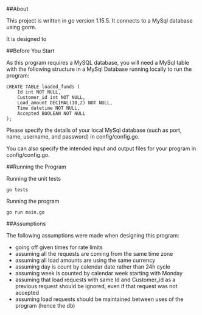 
##About

This project is written in go version 1.15.5. It connects to a MySql database using gorm.

It is designed to

##Before You Start

As this program requires a MySQL database, you will need a MySql table with the following structure in a MySql Database running locally to run the program:

```
CREATE TABLE loaded_funds (
    Id int NOT NULL,
    Customer_id int NOT NULL,
    Load_amount DECIMAL(10,2) NOT NULL,
    Time datetime NOT NULL,
    Accepted BOOLEAN NOT NULL
);
```

Please specify the details of your local MySql database (such as port, name, username, and password) in config/config.go.

You can also specify the intended input and output files for your program in config/config.go.

##Running the Program

Running the unit tests
```
go tests
```

Running the program

```
go run main.go
```

##Assumptions

The following assumptions were made when designing this program:
- going off given times for rate limits
- assuming all the requests are coming from the same time zone
- assuming all load amounts are using the same currency
- assuming day is count by calendar date rather than 24h cycle
- assuming week is counted by calendar week starting with Monday
- assuming that load requests with same Id and Customer_id as a previous request should be ignored, even if that request was not accepted
- assuming load requests should be maintained between uses of the program (hence the db)
